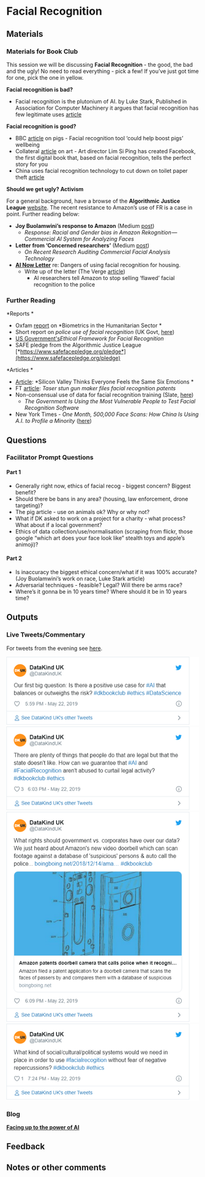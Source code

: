 Facial Recognition
================

## Materials

### Materials for Book Club

This session we will be discussing **Facial Recognition** - the good,
the bad and the ugly\! No need to read everything - pick a few\! If
you’ve just got time for one, pick the one in yellow.

**Facial recognition is bad?**

  - Facial recognition is the plutonium of AI. by Luke Stark, Published
    in Association for Computer Machinery it argues that facial
    recognition has few legitimate uses
    [article](https://static1.squarespace.com/static/59a34512c534a5fe6721d2b1/t/5cb0bf02eef1a16e422015f8/1555087116086/Facial+Recognition+is+Plutonium+-+Stark.pdf)

**Facial recognition is good?**

  - BBC
    [article](https://www.bbc.co.uk/news/uk-scotland-edinburgh-east-fife-47614890)
    on pigs - Facial recognition tool ‘could help boost pigs’ wellbeing
  - Collateral
    [article](https://www.collater.al/en/facebook-lim-si-ping-installation/)
    on art - Art director Lim Si Ping has created Facebook, the first
    digital book that, based on facial recognition, tells the perfect
    story for you
  - China uses facial recognition technology to cut down on toilet paper
    theft
    [article](https://www.washingtonpost.com/news/morning-mix/wp/2017/03/21/china-uses-facial-recognition-software-to-crack-down-on-toilet-paper-theft/?noredirect=on&utm_term=.cf121bf595a6)

**Should we get ugly? Activism**

For a general background, have a browse of the **Algorithmic Justice
League** [website](https://www.ajlunited.org/). The recent resistance to
Amazon’s use of FR is a case in point. Further reading below:

  - **Joy Buolamwini’s response to Amazon** (Medium
    [post](https://medium.com/@Joy.Buolamwini/response-racial-and-gender-bias-in-amazon-rekognition-commercial-ai-system-for-analyzing-faces-a289222eeced))
    - *Response: Racial and Gender bias in Amazon
    Rekognition — Commercial AI System for Analyzing Faces*
  - **Letter from ‘Concerned researchers’** (Medium
    [post](https://medium.com/@bu64dcjrytwitb8/on-recent-research-auditing-commercial-facial-analysis-technology-19148bda1832))
    - *On Recent Research Auditing Commercial Facial Analysis
    Technology*
  - [**AI Now
    Letter**](https://ainowinstitute.org/dhcr-amici-letter-043019.pdf)
    re: Dangers of using facial recognition for housing.
      - Write up of the letter (The Verge
        [article](https://www.theverge.com/2019/4/3/18291995/amazon-facial-recognition-technology-rekognition-police-ai-researchers-ban-flawed))
        - AI researchers tell Amazon to stop selling ‘flawed’ facial
        recognition to the police

### Further Reading

*Reports *

  - Oxfam
    [report](https://policy-practice.oxfam.org.uk/publications/biometrics-in-the-humanitarian-sector-620454)
    on *Biometrics in the Humanitarian Sector *
  - Short report on *police use of facial recognition* (UK Govt,
    [here](https://assets.publishing.service.gov.uk/government/uploads/system/uploads/attachment_data/file/781745/Facial_Recognition_Briefing_BFEG_February_2019.pdf))
  - [US
    Government's](https://www.ntia.doc.gov/files/ntia/publications/aclu_an_ethical_framework_for_face_recognition.pdf)*Ethical
    Framework for Facial Recognition*
  - SAFE pledge from the Algorithmic Justice League
    [*https://www.safefacepledge.org/pledge*](https://www.safefacepledge.org/pledge)

*Articles *

  - [Article](https://howwegettonext.com/silicon-valley-thinks-everyone-feels-the-same-six-emotions-38354a0ef3d7):
    *Silicon Valley Thinks Everyone Feels the Same Six Emotions *
  - FT
    [article](https://www.ft.com/content/c2300a60-5a2b-11e9-939a-341f5ada9d40):
    *Taser stun gun maker files facial recognition patents*
  - Non-consensual use of data for facial recognition training (Slate,
    [here](https://slate.com/technology/2019/03/facial-recognition-nist-verification-testing-data-sets-children-immigrants-consent.html))
    - *The Government Is Using the Most Vulnerable People to Test Facial
    Recognition Software*
  - New York Times - *One Month, 500,000 Face Scans: How China Is Using
    A.I. to Profile a Minority*
    ([here](https://www.nytimes.com/2019/04/14/technology/china-surveillance-artificial-intelligence-racial-profiling.html))

## Questions

### Facilitator Prompt Questions

#### Part 1

  - Generally right now, ethics of facial recog - biggest concern?
    Biggest benefit?
  - Should there be bans in any area? (housing, law enforcement, drone
    targeting)?
  - The pig article - use on animals ok? Why or why not?
  - What if DK asked to work on a project for a charity - what process?
    What about if a local government?
  - Ethics of data collection/use/normalisation (scraping from flickr,
    those google “which art does your face look like” stealth toys and
    apple’s animoji)?

#### Part 2

  - Is inaccuracy the biggest ethical concern/what if it was 100%
    accurate? (Joy Buolamwini’s work on race, Luke Stark article)
  - Adversarial techniques - feasible? Legal? Will there be arms race?
  - Where’s it gonna be in 10 years time? Where should it be in 10 years
    time?

## Outputs

### Live Tweets/Commentary

For tweets from the evening see
[here](https://twitter.com/search?q=\(%23dkbookclub%20OR%20%23dkethicsbookclub\)%20until%3A2019-05-23%20since%3A2019-05-21&src=typed_query&f=live).

![](2.-Facial-Recognition_files/figure-gfm/unnamed-chunk-1-1.png)<!-- -->![](2.-Facial-Recognition_files/figure-gfm/unnamed-chunk-1-2.png)<!-- -->![](2.-Facial-Recognition_files/figure-gfm/unnamed-chunk-1-3.png)<!-- -->![](2.-Facial-Recognition_files/figure-gfm/unnamed-chunk-1-4.png)<!-- -->

### Blog

[**Facing up to the power of
AI**](https://medium.com/datakinduk/facing-up-to-the-power-of-ai-b013c3ecda61)

## Feedback

## Notes or other comments
